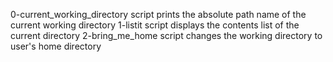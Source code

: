 0-current_working_directory script prints the absolute path name of the current working directory
1-listit script displays the contents list of the current directory
2-bring_me_home script changes the working directory to user's home directory